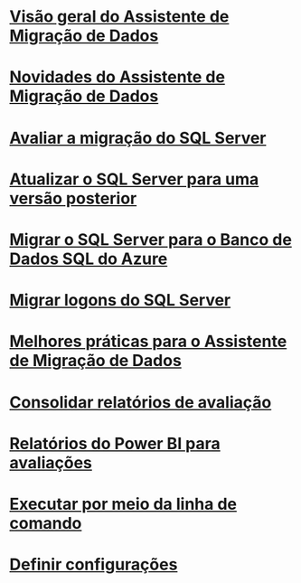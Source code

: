 # [Visão geral do Assistente de Migração de Dados](dma-overview.md)

# [Novidades do Assistente de Migração de Dados](dma-whatsnew.md)
# [Avaliar a migração do SQL Server](dma-assesssqlonprem.md)
# [Atualizar o SQL Server para uma versão posterior](dma-migrateonpremsql.md)
# [Migrar o SQL Server para o Banco de Dados SQL do Azure](dma-migrateonpremsqltosqldb.md)
# [Migrar logons do SQL Server](dma-migrateserverlogins.md)
# [Melhores práticas para o Assistente de Migração de Dados](dma-bestpractices.md)
# [Consolidar relatórios de avaliação](dma-consolidatereports.md)
# [Relatórios do Power BI para avaliações](dma-powerbiassesreport.md)
# [Executar por meio da linha de comando](dma-commandline.md)
# [Definir configurações](dma-configurationsettings.md)
